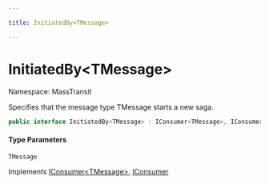 ```yaml
---

title: InitiatedBy<TMessage>

---
```


# InitiatedBy\<TMessage\>

Namespace: MassTransit

Specifies that the message type TMessage starts a new saga.

```csharp
public interface InitiatedBy<TMessage> : IConsumer<TMessage>, IConsumer
```

#### Type Parameters

`TMessage`<br/>

Implements [IConsumer\<TMessage\>](../masstransit/iconsumer-1), [IConsumer](../masstransit/iconsumer)
